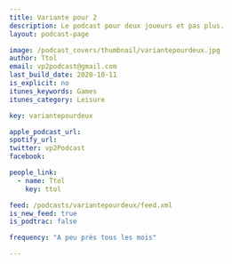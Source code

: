 ```yaml
---
title: Variante pour 2
description: Le podcast pour deux joueurs et pas plus.
layout: podcast-page

image: /podcast_covers/thumbnail/variantepourdeux.jpg
author: Ttol
email: vp2podcast@gmail.com
last_build_date: 2020-10-11
is_explicit: no
itunes_keywords: Games
itunes_category: Leisure

key: variantepourdeux

apple_podcast_url: 
spotify_url: 
twitter: vp2Podcast
facebook:

people_link: 
  - name: Ttol
    key: ttol

feed: /podcasts/variantepourdeux/feed.xml
is_new_feed: true
is_podtrac: false

frequency: "A peu près tous les mois"

---
```


<Podcast/>
